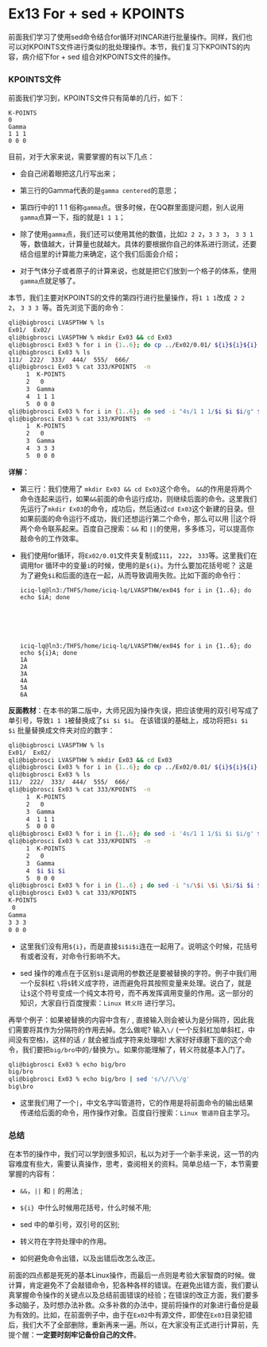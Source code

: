 # Ex13 For + sed + KPOINTS

前面我们学习了使用sed命令结合for循环对INCAR进行批量操作。同样，我们也可以对KPOINTS文件进行类似的批处理操作。本节，我们复习下KPOINTS的内容，病介绍下for + sed 组合对KPOINTS文件的操作。

### KPOINTS文件

前面我们学习到，KPOINTS文件只有简单的几行，如下：

```
K-POINTS  
0  
Gamma
1 1 1
0 0 0 
```

目前，对于大家来说，需要掌握的有以下几点：

* 会自己闭着眼把这几行写出来；

* 第三行的Gamma代表的是`gamma centered`的意思；
* 第四行中的1 1 1 俗称`gamma`点。很多时候，在QQ群里面提问题，别人说用`gamma`点算一下，指的就是`1 1 1`；
* 除了使用`gamma`点，我们还可以使用其他的数值，比如`2 2 2`，`3 3 3`， `3 3 1` 等，数值越大，计算量也就越大。具体的要根据你自己的体系进行测试，还要结合组里的计算能力来确定，这个我们后面会介绍；

* 对于气体分子或者原子的计算来说，也就是把它们放到一个格子的体系，使用`gamma`点就足够了。

本节，我们主要对KPOINTS的文件的第四行进行批量操作，将`1 1 1`改成` 2 2 2`， `3 3 3 `等。首先浏览下面的命令：

```bash
qli@bigbrosci LVASPTHW % ls
Ex01/  Ex02/ 
qli@bigbrosci LVASPTHW % mkdir Ex03 && cd Ex03
qli@bigbrosci Ex03 % for i in {1..6}; do cp ../Ex02/0.01/ ${i}${i}${i} ; done 
qli@bigbrosci Ex03 % ls 
111/  222/  333/  444/  555/  666/
qli@bigbrosci Ex03 % cat 333/KPOINTS  -n 
     1	K-POINTS  
     2	 0  
     3	Gamma
     4	1 1 1
     5	0 0 0 
qli@bigbrosci Ex03 % for i in {1..6}; do sed -i "4s/1 1 1/$i $i $i/g" ${i}${i}${i}/KPOINTS ; done 
qli@bigbrosci Ex03 % cat 333/KPOINTS  -n 
     1	K-POINTS  
     2	 0  
     3	Gamma
     4	3 3 3
     5	0 0 0  
```

**详解：**

* 第三行：我们使用了 `mkdir Ex03 && cd Ex03`这个命令。 `&&`的作用是将两个命令连起来运行，如果`&&`前面的命令运行成功，则继续后面的命令。这里我们先运行了`mkdir Ex03`的命令，成功后，然后通过`cd Ex03`这个新建的目录。但如果前面的命令运行不成功，我们还想运行第二个命令，那么可以用 ||这个将两个命令联系起来。百度自己搜索：`&&`  和 `||`的使用，多多练习，可以提高你敲命令的工作效率。

* 我们使用for循环，将`Ex02/0.01`文件夹复制成`111`， `222`， `333`等。这里我们在调用for 循环中的变量`i`的时候，使用的是`${i}`。为什么要加花括号呢？ 这是为了避免`$i`和后面的连在一起，从而导致调用失败。比如下面的命令行：

  ```
  iciq-lq@ln3:/THFS/home/iciq-lq/LVASPTHW/ex04$ for i in {1..6}; do echo $iA; done 
  
  
  
  
  
  
  iciq-lq@ln3:/THFS/home/iciq-lq/LVASPTHW/ex04$ for i in {1..6}; do echo ${i}A; done 
  1A
  2A
  3A
  4A
  5A
  6A
  ```



**反面教材**：在本书的第二版中，大师兄因为操作失误，把应该使用的双引号写成了单引号，导致`1 1 1`被替换成了`$i $i $i`。 在该错误的基础上，成功将把`$i $i $i` 批量替换成文件夹对应的数字：

```bash
qli@bigbrosci LVASPTHW % ls
Ex01/  Ex02/ 
qli@bigbrosci LVASPTHW % mkdir Ex03 && cd Ex03
qli@bigbrosci Ex03 % for i in {1..6}; do cp ../Ex02/0.01/ ${i}${i}${i} ; done 
qli@bigbrosci Ex03 % ls 
111/  222/  333/  444/  555/  666/
qli@bigbrosci Ex03 % cat 333/KPOINTS  -n 
     1	K-POINTS  
     2	 0  
     3	Gamma
     4	1 1 1
     5	0 0 0 
qli@bigbrosci Ex03 % for i in {1..6}; do sed -i '4s/1 1 1/$i $i $i/g' ${i}${i}${i}/KPOINTS ; done 
qli@bigbrosci Ex03 % cat 333/KPOINTS  -n 
     1	K-POINTS  
     2	 0  
     3	Gamma
     4	$i $i $i
     5	0 0 0 
qli@bigbrosci Ex03 % for i in {1..6} ; do sed -i "s/\$i \$i \$i/$i $i $i/g" $i$i$i/KPOINTS ; done 
qli@bigbrosci Ex03 % cat 333/KPOINTS  
K-POINTS  
 0  
Gamma
3 3 3
0 0 0 
```

* 这里我们没有用`${i}`，而是直接`$i$i$i`连在一起用了。说明这个时候，花括号有或者没有，对命令行影响不大。

* sed 操作的难点在于区别`$i`是调用的参数还是要被替换的字符。例子中我们用一个反斜杠 `\`将`$`转义成字符，进而避免将其按照变量来处理。说白了，就是让`$`这个符号变成一个纯文本符号，而不再发挥调用变量的作用。这一部分的知识，大家自行百度搜索：`Linux 转义符` 进行学习。

再举个例子：如果被替换的内容中含有`/`  , 直接输入则会被认为是分隔符，因此我们需要将其作为分隔符的作用去掉。怎么做呢? 输入`\/` (一个反斜杠加单斜杠，中间没有空格)，这样的话 `/` 就会被当成字符来处理啦! 大家好好琢磨下面的这个命令，我们要把`big/bro`中的`/`替换为`\`。如果你能理解了，转义符就基本入门了。

```bash
qli@bigbrosci Ex03 % echo big/bro 
big/bro
qli@bigbrosci Ex03 % echo big/bro | sed 's/\//\\/g'
big\bro
```

* 这里我们用了一个`|`，中文名字叫管道符，它的作用是将前面命令的输出结果传递给后面的命令，用作操作对象。百度自行搜索：`Linux 管道符`自主学习。



### 总结

在本节的操作中，我们可以学到很多知识，私以为对于一个新手来说，这一节的内容难度有些大，需要认真操作，思考，查阅相关的资料。简单总结一下，本节需要掌握的内容有：

* `&&`，`||`  和 `|` 的用法 ;

*  `${i} `中什么时候用花括号，什么时候不用;

*  sed 中的单引号，双引号的区别;

* 转义符在字符处理中的作用。

* 如何避免命令出错，以及出错后改怎么改正。

前面的四点都是死死的基本Linux操作，而最后一点则是考验大家智商的时候。做计算，肯定避免不了会敲错命令，犯各种各样的错误。在避免出错方面，我们要认真掌握命令操作的关键点以及总结前面错误的经验；在错误的改正方面，我们要多多动脑子，及时想办法补救。众多补救的办法中，提前将操作的对象进行备份是最为有效的。比如，在前面例子中，由于在`Ex02`中有源文件，即使在`Ex03`目录犯错后，我们大不了全部删除，重新再来一遍。所以，在大家没有正式进行计算前，先提个醒：**一定要时刻牢记备份自己的文件**。

